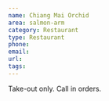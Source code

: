 ```yaml
---
name: Chiang Mai Orchid
area: salmon-arm
category: Restaurant
type: Restaurant
phone: 
email: 
url: 
tags:
---
```


Take-out only. Call in orders.